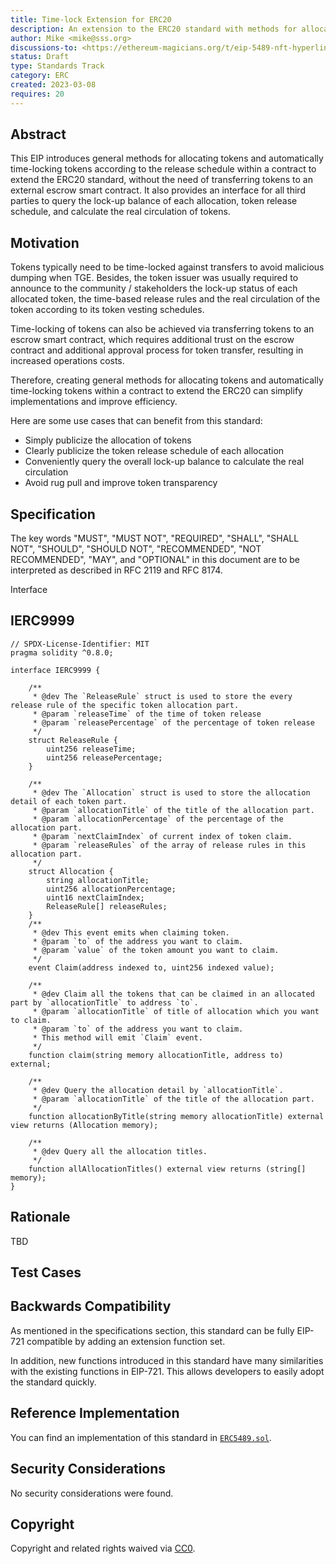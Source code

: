 ```yaml
---
title: Time-lock Extension for ERC20
description: An extension to the ERC20 standard with methods for allocating tokens and locking tokens based on time.
author: Mike <mike@sss.org>
discussions-to: <https://ethereum-magicians.org/t/eip-5489-nft-hyperlink-extension/10431>
status: Draft
type: Standards Track
category: ERC
created: 2023-03-08
requires: 20
---
```


## Abstract

This EIP introduces general methods for allocating tokens and automatically time-locking tokens according to the release schedule within a contract to extend the ERC20 standard, without the need of transferring tokens to an external escrow smart contract.
It also provides an interface for all third parties to query the lock-up balance of each allocation, token release schedule, and calculate the real circulation of tokens.

## Motivation

Tokens typically need to be time-locked against transfers to avoid malicious dumping when TGE. Besides, the token issuer was usually required to announce to the community / stakeholders the lock-up status of each allocated token, the time-based release rules and the real circulation of the token according to its token vesting schedules.

Time-locking of tokens can also be achieved via transferring tokens to an escrow smart contract, which requires additional trust on the escrow contract and additional approval process for token transfer, resulting in increased operations costs.

Therefore, creating general methods for allocating tokens and automatically time-locking tokens within a contract to extend the ERC20 can simplify implementations and improve efficiency.

Here are some use cases that can benefit from this standard:
- Simply publicize the allocation of tokens 
- Clearly publicize the token release schedule of each allocation 
- Conveniently query the overall lock-up balance to calculate the real circulation 
- Avoid rug pull and improve token transparency


## Specification

The key words "MUST", "MUST NOT", "REQUIRED", "SHALL", "SHALL NOT", "SHOULD", "SHOULD NOT", "RECOMMENDED", "NOT RECOMMENDED", "MAY", and "OPTIONAL" in this document are to be interpreted as described in RFC 2119 and RFC 8174.

Interface

## IERC9999

```solidity
// SPDX-License-Identifier: MIT
pragma solidity ^0.8.0;

interface IERC9999 {

    /**
     * @dev The `ReleaseRule` struct is used to store the every release rule of the specific token allocation part.
     * @param `releaseTime` of the time of token release
     * @param `releasePercentage` of the percentage of token release
     */
    struct ReleaseRule {
        uint256 releaseTime;
        uint256 releasePercentage;
    }

    /**
     * @dev The `Allocation` struct is used to store the allocation detail of each token part.
     * @param `allocationTitle` of the title of the allocation part.
     * @param `allocationPercentage` of the percentage of the allocation part.
     * @param `nextClaimIndex` of current index of token claim.
     * @param `releaseRules` of the array of release rules in this allocation part.
     */
    struct Allocation {
        string allocationTitle;
        uint256 allocationPercentage;
        uint16 nextClaimIndex;
        ReleaseRule[] releaseRules;
    }
    /**
     * @dev This event emits when claiming token.
     * @param `to` of the address you want to claim.
     * @param `value` of the token amount you want to claim.
     */
    event Claim(address indexed to, uint256 indexed value);

    /**
     * @dev Claim all the tokens that can be claimed in an allocated part by `allocationTitle` to address `to`.
     * @param `allocationTitle` of title of allocation which you want to claim.
     * @param `to` of the address you want to claim.
     * This method will emit `Claim` event.
     */
    function claim(string memory allocationTitle, address to) external;

    /**
     * @dev Query the allocation detail by `allocationTitle`.
     * @param `allocationTitle` of the title of the allocation part.
     */
    function allocationByTitle(string memory allocationTitle) external view returns (Allocation memory);

    /**
     * @dev Query all the allocation titles.
     */
    function allAllocationTitles() external view returns (string[] memory);
}

```

## Rationale

<!--
  The rationale fleshes out the specification by describing what motivated the design and why particular design decisions were made. It should describe alternate designs that were considered and related work, e.g. how the feature is supported in other languages.

  The current placeholder is acceptable for a draft.

  TODO: Remove this comment before submitting
-->

TBD

## Test Cases

<!--
  This section is optional for non-Core EIPs.

  The Test Cases section should include expected input/output pairs, but may include a succinct set of executable tests. It should not include project build files. No new requirements may be be introduced here (meaning an implementation following only the Specification section should pass all tests here.)
  If the test suite is too large to reasonably be included inline, then consider adding it as one or more files in `../assets/eip-####/`. External links will not be allowed

  TODO: Remove this comment before submitting
-->

## Backwards Compatibility

As mentioned in the specifications section, this standard can be fully EIP-721 compatible by adding an extension function set.

In addition, new functions introduced in this standard have many similarities with the existing functions in EIP-721. This allows developers to easily adopt the standard quickly.

## Reference Implementation

You can find an implementation of this standard in [`ERC5489.sol`](../assets/eip-5489/contracts/ERC5489.sol).

## Security Considerations

No security considerations were found.

## Copyright

Copyright and related rights waived via [CC0](../LICENSE.md).
